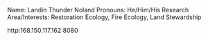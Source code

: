 Name: Landin Thunder Noland
Pronouns: He/Him/His
Research Area/Interests: Restoration Ecology, Fire Ecology, Land Stewardship

http:168.150.117.162:8080
